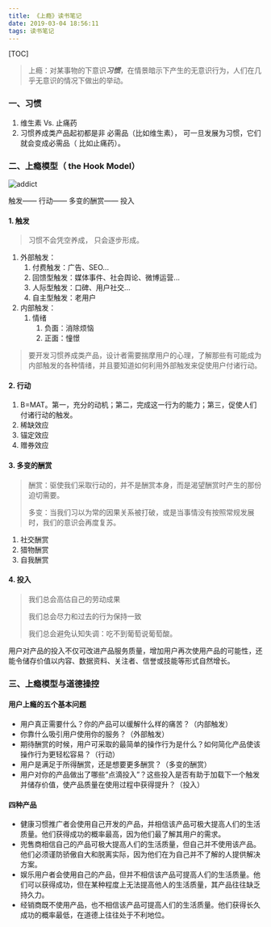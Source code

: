 ```yaml
---
title: 《上瘾》读书笔记
date: 2019-03-04 18:56:11
tags: 读书笔记
---
```


[TOC]

> 上瘾：对某事物的下意识***习惯***，在情景暗示下产生的无意识行为，人们在几乎无意识的情况下做出的举动。



### 一、习惯

1. 维生素 Vs. 止痛药
2. 习惯养成类产品起初都是非 必需品（比如维生素）， 可一旦发展为习惯，它们就会变成必需品（ 比如止痛药）。

### 二、上瘾模型（ the Hook Model）

![addict](https://cdn.nlark.com/yuque/0/2019/png/595221/1574048238473-0e81dac2-9677-4ed5-9ef9-0d9889a13e06.png)

触发—— 行动—— 多变的酬赏—— 投入

#### 1. 触发

> 习惯不会凭空养成， 只会逐步形成。

1. 外部触发：
   1. 付费触发：广告、SEO...
   2. 回馈型触发：媒体事件、社会舆论、微博运营...
   3. 人际型触发：口碑、用户社交...
   4. 自主型触发：老用户
2. 内部触发：
   1. 情绪
      1. 负面：消除烦恼
      2. 正面：憧憬

> 要开发习惯养成类产品，设计者需要揣摩用户的心理，了解那些有可能成为内部触发的各种情绪，并且要知道如何利用外部触发来促使用户付诸行动。

#### 2. 行动

1. B=MAT。第一，充分的动机；第二，完成这一行为的能力；第三，促使人们付诸行动的触发。
2. 稀缺效应
3. 锚定效应
4. 赠券效应

#### 3. 多变的酬赏

> 酬赏：驱使我们采取行动的，并不是酬赏本身，而是渴望酬赏时产生的那份迫切需要。
>
> 多变：当我们习以为常的因果关系被打破，或是当事情没有按照常规发展时，我们的意识会再度复苏。

1. 社交酬赏
2. 猎物酬赏
3. 自我酬赏

#### 4. 投入

> 我们总会高估自己的劳动成果
>
> 我们总会尽力和过去的行为保持一致
>
> 我们总会避免认知失调：吃不到葡萄说葡萄酸。

用户对产品的投入不仅可改进产品服务质量，增加用户再次使用产品的可能性，还能令储存价值以内容、数据资料、关注者、信誉或技能等形式自然增长。

### 三、上瘾模型与道德操控

#### 用户上瘾的五个基本问题

- 用户真正需要什么？你的产品可以缓解什么样的痛苦？（内部触发）
- 你靠什么吸引用户使用你的服务？（外部触发）
- 期待酬赏的时候，用户可采取的最简单的操作行为是什么？如何简化产品使该操作行为更轻松容易？（行动）
- 用户是满足于所得酬赏，还是想要更多酬赏？（多变的酬赏）
- 用户对你的产品做出了哪些“点滴投入”？这些投入是否有助于加载下一个触发并储存价值，使产品质量在使用过程中获得提升？（投入）

#### 四种产品

- 健康习惯推广者会使用自己开发的产品，并相信该产品可极大提高人们的生活质量。他们获得成功的概率最高，因为他们最了解其用户的需求。
- 兜售商相信自己的产品可极大提高人们的生活质量，但自己并不使用该产品。他们必须谨防骄傲自大和脱离实际，因为他们在为自己并不了解的人提供解决方案。
- 娱乐用户者会使用自己的产品，但并不相信该产品可提高人们的生活质量。他们可以获得成功，但在某种程度上无法提高他人的生活质量，其产品往往缺乏持久力。
- 经销商既不使用产品，也不相信该产品可提高人们的生活质量。他们获得长久成功的概率最低，在道德上往往处于不利地位。
